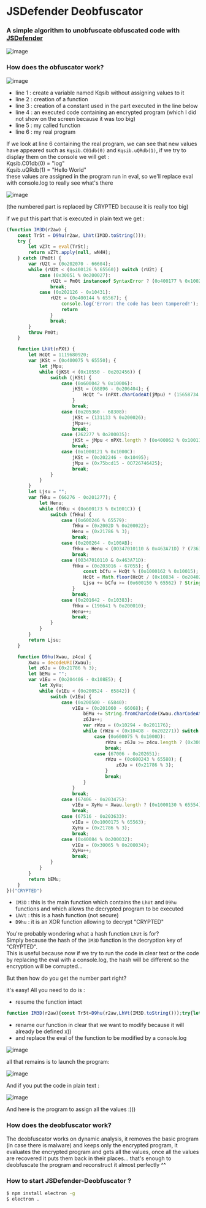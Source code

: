 # JSDefender Deobfuscator
### A simple algorithm to unobfuscate obfuscated code with [JSDefender](https://www.preemptive.com/products/jsdefender/)
![image](https://cdn.discordapp.com/attachments/1025769112221270050/1040394825561808896/image.png)

### How does the obfuscator work? 

![image](https://cdn.discordapp.com/attachments/1013995486883094590/1014247735307804692/unknown.png)

 * line 1 : create a variable named Kqsib without assigning values to it
 * line 2 : creation of a function
 * line 3 : creation of a constant used in the part executed in the line below
 * line 4 : an executed code containing an encrypted program (which I did not show on the screen because it was too big)
 * line 5 : my called function
 * line 6 : my real program

If we look at line 6 containing the real program, we can see that new values have appeared such as `Kqsib.C01db(0)` and `Kqsib.uQRdb(1)`, if we try to display them on the console we will get : </br>
Kqsib.C01db(0) = "log"</br>
Kqsib.uQRdb(1) = "Hello World"</br>
these values are assigned in the program run in eval, so we'll replace eval with console.log to really see what's there</br>

![image](https://cdn.discordapp.com/attachments/1013995486883094590/1014254253633716282/unknown.png)

(the numbered part is replaced by CRYPTED because it is really too big)

if we put this part that is executed in plain text we get : 

```javascript
(function IM3D(r2aw) {
    const Tr5t = D9hu(r2aw, LhVt(IM3D.toString()));
    try {
        let vZ7t = eval(Tr5t);
        return vZ7t.apply(null, wN4H);
    } catch (Pm0t) {
        var rU2t = (0o202070 - 66604);
        while (rU2t < (0o400126 % 65560)) switch (rU2t) {
            case (0x30051 % 0o200027):
                rU2t = Pm0t instanceof SyntaxError ? (0o400177 % 0x1002D) : (0o400130 % 0x10019);
                break;
            case (0o202126 - 0x10431):
                rU2t = (0o400144 % 65567); {
                    console.log('Error: the code has been tampered!');
                    return
                }
                break;
        }
        throw Pm0t;
    }

    function LhVt(nPXt) {
        let HcQt = 1119680920;
        var jKSt = (0o400075 % 65550); {
            let jMpu;
            while (jKSt < (0x10550 - 0o202456)) {
                switch (jKSt) {
                    case (0o600042 % 0x10006):
                        jKSt = (68896 - 0o206404); {
                            HcQt ^= (nPXt.charCodeAt(jMpu) * (15658734 ^ 0O73567354) + nPXt.charCodeAt(jMpu >>> (0x4A5D0CE & 0O320423424))) ^ 78040585;
                        }
                        break;
                    case (0o205360 - 68308):
                        jKSt = (131133 % 0o200026);
                        jMpu++;
                        break;
                    case (262277 % 0o200035):
                        jKSt = jMpu < nPXt.length ? (0o400062 % 0x10011) : (67916 - 0o204452);
                        break;
                    case (0o1000121 % 0x1000C):
                        jKSt = (0o202246 - 0x10495);
                        jMpu = (0x75bcd15 - 0O726746425);
                        break;
                }
            }
        }
        let Ljsu = "";
        var fHku = (66276 - 0o201277); {
            let Henu;
            while (fHku < (0o600173 % 0x1001C)) {
                switch (fHku) {
                    case (0o600246 % 65579):
                        fHku = (0x2002D % 0o200022);
                        Henu = (0x21786 % 3);
                        break;
                    case (0o200264 - 0x100AB):
                        fHku = Henu < (0O347010110 & 0x463A71D) ? (73639709 % 9) : (0o207474 - 69397);
                        break;
                    case (0O347010110 & 0x463A71D):
                        fHku = (0o203016 - 67055); {
                            const bCfu = HcQt % (0o1000162 % 0x10015);
                            HcQt = Math.floor(HcQt / (0x10834 - 0o204026));
                            Ljsu += bCfu >= (0o600150 % 65562) ? String.fromCharCode((0o1000441 % 0x10038) + (bCfu - (0o204040 - 0x10806))) : String.fromCharCode((0o215206 - 72229) + bCfu);
                        }
                        break;
                    case (0o201642 - 0x10383):
                        fHku = (196641 % 0o200010);
                        Henu++;
                        break;
                }
            }
        }
        return Ljsu;
    }

    function D9hu(Xwau, z4cu) {
        Xwau = decodeURI(Xwau);
        let z6Ju = (0x21786 % 3);
        let bEMu = "";
        var v1Eu = (0o204406 - 0x108E5); {
            let XyHu;
            while (v1Eu < (0o200524 - 65842)) {
                switch (v1Eu) {
                    case (0o200500 - 65840):
                        v1Eu = (0o201060 - 66068); {
                            bEMu += String.fromCharCode(Xwau.charCodeAt(XyHu) ^ z4cu.charCodeAt(z6Ju));
                            z6Ju++;
                            var rWzu = (0x10294 - 0o201176);
                            while (rWzu < (0x104D8 - 0o202271)) switch (rWzu) {
                                case (0o600075 % 0x1000D):
                                    rWzu = z6Ju >= z4cu.length ? (0x3005A % 0o200027) : (0o400173 % 65582);
                                    break;
                                case (67006 - 0o202651):
                                    rWzu = (0o600243 % 65580); {
                                        z6Ju = (0x21786 % 3);
                                    }
                                    break;
                            }
                        }
                        break;
                    case (67406 - 0o203475):
                        v1Eu = XyHu < Xwau.length ? (0o1000130 % 65554) : (67916 - 0o204452);
                        break;
                    case (67516 - 0o203633):
                        v1Eu = (0o1000175 % 65563);
                        XyHu = (0x21786 % 3);
                        break;
                    case (0x40084 % 0o200032):
                        v1Eu = (0x30065 % 0o200034);
                        XyHu++;
                        break;
                }
            }
        }
        return bEMu;
    }
})("CRYPTED")
```

 * `IM3D` : this is the main function which contains the `LhVt` and `D9hu` functions and which allows the decrypted program to be executed
 * `LhVt` : this is a hash function (not secure)
 * `D9hu` : it is an XOR function allowing to decrypt "CRYPTED"

You're probably wondering what a hash function `LhVt` is for? </br>
Simply because the hash of the `IM3D` function is the decryption key of "CRYPTED".</br>
This is useful because now if we try to run the code in clear text or the code by replacing the eval with a console.log, the hash will be different so the encryption will be corrupted...

But then how do you get the number part right?

it's easy! All you need to do is : 
 * resume the function intact 

```javascript
function IM3D(r2aw){const Tr5t=D9hu(r2aw,LhVt(IM3D.toString()));try{let vZ7t=eval(Tr5t);return vZ7t.apply(null,wN4H);}catch(Pm0t){var rU2t=(0o202070-66604);while(rU2t<(0o400126%65560))switch(rU2t){case (0x30051%0o200027):rU2t=Pm0t instanceof SyntaxError?(0o400177%0x1002D):(0o400130%0x10019);break;case (0o202126-0x10431):rU2t=(0o400144%65567);{console.log('Error: the code has been tampered!');return}break;}throw Pm0t;}function LhVt(nPXt){let HcQt=1119680920;var jKSt=(0o400075%65550);{let jMpu;while(jKSt<(0x10550-0o202456)){switch(jKSt){case (0o600042%0x10006):jKSt=(68896-0o206404);{HcQt^=(nPXt.charCodeAt(jMpu)*(15658734^0O73567354)+nPXt.charCodeAt(jMpu>>>(0x4A5D0CE&0O320423424)))^78040585;}break;case (0o205360-68308):jKSt=(131133%0o200026);jMpu++;break;case (262277%0o200035):jKSt=jMpu<nPXt.length?(0o400062%0x10011):(67916-0o204452);break;case (0o1000121%0x1000C):jKSt=(0o202246-0x10495);jMpu=(0x75bcd15-0O726746425);break;}}}let Ljsu="";var fHku=(66276-0o201277);{let Henu;while(fHku<(0o600173%0x1001C)){switch(fHku){case (0o600246%65579):fHku=(0x2002D%0o200022);Henu=(0x21786%3);break;case (0o200264-0x100AB):fHku=Henu<(0O347010110&0x463A71D)?(73639709%9):(0o207474-69397);break;case (0O347010110&0x463A71D):fHku=(0o203016-67055);{const bCfu=HcQt%(0o1000162%0x10015);HcQt=Math.floor(HcQt/(0x10834-0o204026));Ljsu+=bCfu>=(0o600150%65562)?String.fromCharCode((0o1000441%0x10038)+(bCfu-(0o204040-0x10806))):String.fromCharCode((0o215206-72229)+bCfu);}break;case (0o201642-0x10383):fHku=(196641%0o200010);Henu++;break;}}}return Ljsu;}function D9hu(Xwau,z4cu){Xwau=decodeURI(Xwau);let z6Ju=(0x21786%3);let bEMu="";var v1Eu=(0o204406-0x108E5);{let XyHu;while(v1Eu<(0o200524-65842)){switch(v1Eu){case (0o200500-65840):v1Eu=(0o201060-66068);{bEMu+=String.fromCharCode(Xwau.charCodeAt(XyHu)^z4cu.charCodeAt(z6Ju));z6Ju++;var rWzu=(0x10294-0o201176);while(rWzu<(0x104D8-0o202271))switch(rWzu){case (0o600075%0x1000D):rWzu=z6Ju>=z4cu.length?(0x3005A%0o200027):(0o400173%65582);break;case (67006-0o202651):rWzu=(0o600243%65580);{z6Ju=(0x21786%3);}break;}}break;case (67406-0o203475):v1Eu=XyHu<Xwau.length?(0o1000130%65554):(67916-0o204452);break;case (67516-0o203633):v1Eu=(0o1000175%65563);XyHu=(0x21786%3);break;case (0x40084%0o200032):v1Eu=(0x30065%0o200034);XyHu++;break;}}}return bEMu;}}
```

* rename our function in clear that we want to modify because it will already be defined x))
* and replace the eval of the function to be modified by a console.log

![image](https://cdn.discordapp.com/attachments/1013995486883094590/1014270637298176030/unknown.png)

all that remains is to launch the program: 

![image](https://cdn.discordapp.com/attachments/1013995486883094590/1014271933837221918/unknown.png)

And if you put the code in plain text : 

![image](https://cdn.discordapp.com/attachments/1013995486883094590/1014273771055620267/unknown.png)

And here is the program to assign all the values :))) 

### How does the deobfuscator work?

The deobfuscator works on dynamic analysis, it removes the basic program (in case there is malware) and keeps only the encrypted program, it evaluates the encrypted program and gets all the values, once all the values are recovered it puts them back in their places... that's enough to deobfuscate the program and reconstruct it almost perfectly ^^ 

### How to start JSDefender-Deobfuscator ? 

```sh
$ npm install electron -g
$ electron .
``` 
